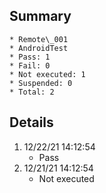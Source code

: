## Summary
	* Remote\_001
	* AndroidTest
	* Pass: 1
	* Fail: 0
	* Not executed: 1
	* Suspended: 0
	* Total: 2
## Details
1. 12/22/21 14:12:54
	* Pass
2. 12/21/21 14:12:54
	* Not executed
